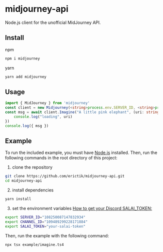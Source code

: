 # midjourney-api

Node.js client for the unofficial MidJourney API.
## Install
npm
```bash
npm i midjourney
```
yarn
```bash
yarn add midjourney
```
## Usage
```typescript
import { MidJourney } from 'midjourney'
const client = new Midjourney(<string>process.env.SERVER_ID, <string>process.env.CHANNEL_ID, <string>process.env.SALAI_TOKEN, true)
const msg = await client.Imagine("A little pink elephant", (uri: string) => {
    console.log("loading", uri)
})
console.log({ msg })
``` 

## Example
To run the included example, you must have [Node.js](https://nodejs.org/en/) installed. Then, run the following commands in the root directory of this project:
1. clone the repository
```bash
git clone https://github.com/erictik/midjourney-api.git
cd midjourney-api
```
2. install dependencies
```bash
yarn install
```
3. set the environment variables
[How to get your Discord SALAI_TOKEN:](https://www.androidauthority.com/get-discord-token-3149920/)
```bash
export SERVER_ID="108250087147832934"
export CHANNEL_ID="109489299228171884"
export SALAI_TOKEN="your-salai-token"
``` 

Then, run the example with the following command:

```bash
npx tsx example/imagine.ts4
```
